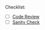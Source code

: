 Checklist:
- [ ] [Code Review](https://voicereach.atlassian.net/wiki/spaces/DA/pages/2026176513/Code+Review+Checklist "Code+Review+Checklist")
- [ ] [Sanity Check](https://forms.office.com/r/XTFHs8Z2fs "Sanity Checklist")